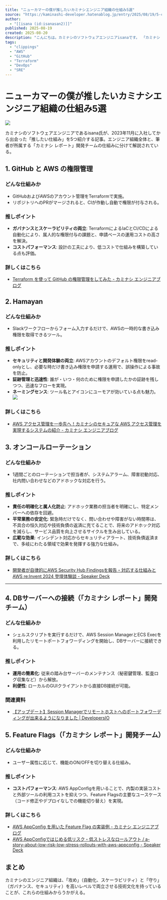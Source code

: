 ```yaml
---
title: "ニューカマーの僕が推したいカミナシエンジニア組織の仕組み5選"
source: "https://kaminashi-developer.hatenablog.jp/entry/2025/08/19/5-cool-things-about-kaminashi-eng"
author:
  - "[[isana (id:isanasan2)]]"
published: 2025-08-19
created: 2025-08-20
description: "こんにちは。カミナシのソフトウェアエンジニアisanaです。 「カミナシ レポート」の開発に携わっています。 筆者は昨年の11月にカミナシにjoinしました。これまでプロダクトの開発に関わるなかで「これめっちゃイイ!」と全世界に向けて推したい仕組みにいくつか出会いました。 本稿では筆者が推したい仕組みについて、カミナシのエンジニア組織全体に関係するものと「カミナシ レポート」の開発チームに関連するもの、合わせて5つをご紹介します。 紹介した仕組みはそれぞれについて詳しく解説している記事のリンクも記載しておりますので、紹介した各仕組みについては、詳しく解説している記事のリンクも記載していますので…"
tags:
  - "clippings"
  - "AWS"
  - "GitHub"
  - "Terraform"
  - "DevOps"
  - "SRE"
---
```

# ニューカマーの僕が推したいカミナシエンジニア組織の仕組み5選

![](https://cdn-ak.f.st-hatena.com/images/fotolife/k/kaminashi-developer/20250819/20250819080026.png)

カミナシのソフトウェアエンジニアであるisana氏が、2023年11月に入社してから出会った「推したい仕組み」を5つ紹介する記事。エンジニア組織全体と、筆者が所属する「カミナシ レポート」開発チームの仕組みに分けて解説されている。

## 1. GitHub と AWS の権限管理

### どんな仕組みか

- GitHubおよびAWSのアカウント管理をTerraformで実施。
- リポジトリへのPRがマージされると、CIが作動し自動で権限が付与される。

### 推しポイント

- **ガバナンスとスケーラビリティの両立**: TerraformによるIaCとCI/CDによる自動化により、属人的な権限付与の課題と、申請ベースの運用コストの高さを解決。
- **コストパフォーマンス**: 設計の工夫により、低コストで仕組みを構築している点も評価。

### 詳しくはこちら

- [Terraform を使って GitHub の権限管理をしてみた - カミナシ エンジニアブログ](https://kaminashi-developer.hatenablog.jp/entry/2023/08/29/github-access-management)

## 2. Hamayan

### どんな仕組みか

- Slackワークフローからフォーム入力するだけで、AWSの一時的な書き込み権限を取得できるツール。

### 推しポイント

- **セキュリティと開発体験の両立**: AWSアカウントのデフォルト権限をread-onlyとし、必要な時だけ書き込み権限を申請する運用で、誤操作による事故を防止。
- **証跡管理と迅速性**: 誰が・いつ・何のために権限を申請したかの証跡を残しつつ、迅速なフローを実現。
- **ネーミングセンス**: ツール名とアイコンにユーモアが効いている点も魅力。
![](https://cdn-ak.f.st-hatena.com/images/fotolife/k/kaminashi-developer/20250819/20250819080022.png)

### 詳しくはこちら

- [AWS アクセス管理を一歩先へ！カミナシのセキュアな AWS アクセス管理を実現するシステムの紹介 - カミナシ エンジニアブログ](https://kaminashi-developer.hatenablog.jp/entry/2024/12/04/080000)

## 3. オンコールローテーション

### どんな仕組みか

- 1週間ごとのローテーションで担当者が、システムアラーム、障害初動対応、社内問い合わせなどのアドホックな対応を行う。

### 推しポイント

- **責任の明確化と属人化防止**: アドホック業務の担当者を明確にし、特定メンバーへの依存を回避。
- **平常業務の安定化**: 緊急時だけでなく、問い合わせや障害がない時間帯は、不具合の恒久対応や技術負債の返済に充てることで、将来のアドホック対応を減らし、サービス品質を向上させるサイクルを生み出している。
- **広範な効果**: インシデント対応からセキュリティアラート、技術負債返済まで、多岐にわたる領域で効果を発揮する強力な仕組み。

### 詳しくはこちら

- [開発者が自律的にAWS Security Hub Findingsを報告・対応する仕組みと AWS re:Invent 2024 登壇体験談 - Speaker Deck](https://speakerdeck.com/kaminashi/developers-autonomously-report-aws-security-hub-findings-corresponding-mechanism-and-aws-re-invent-2024-presentation-experience)

---

## 4. DBサーバーへの接続（「カミナシ レポート」開発チーム）

### どんな仕組みか

- シェルスクリプトを実行するだけで、AWS Session ManagerとECS Execを利用したリモートポートフォワーディングを開始し、DBサーバーに接続できる。

### 推しポイント

- **運用の簡素化**: 従来の踏み台サーバーのメンテナンス（秘密鍵管理、監査ログ収集など）から解放。
- **利便性**: ローカルのGUIクライアントから直接DB接続が可能。

### 関連資料

- [【アップデート】Session Managerでリモートホストへのポートフォワーディングが出来るようになりました | DevelopersIO](https://dev.classmethod.jp/articles/db-client-through-ssm-remote-port-forwarding/)

## 5. Feature Flags（「カミナシ レポート」開発チーム）

### どんな仕組みか

- ユーザー属性に応じて、機能のON/OFFを切り替える仕組み。

### 推しポイント

- **コストパフォーマンス**: AWS AppConfigを用いることで、内製の実装コストと外部ツールの利用コストを抑えつつ、Feature Flagsの主要なユースケース（コード修正やデプロイなしでの機能切り替え）を実現。

### 詳しくはこちら

- [AWS AppConfig を用いた Feature Flag の実装例 - カミナシ エンジニアブログ](https://kaminashi-developer.hatenablog.jp/entry/2023/07/31/122831)
- [AWS AppConfigではじめる低リスク・低ストレスなロールアウト / a-story-about-low-risk-low-stress-rollouts-with-aws-appconfig - Speaker Deck](https://speakerdeck.com/kaminashi/a-story-about-low-risk-low-stress-rollouts-with-aws-appconfig)

## まとめ

カミナシのエンジニア組織は、「攻め」（自動化、スケーラビリティ）と「守り」（ガバナンス、セキュリティ）を高いレベルで両立させる技術文化を持っていることが、これらの仕組みからうかがえる。
